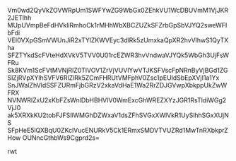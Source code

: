 Vm0wd2QyVkZOVWRpUm1SWFYwZG9WbGx0ZEhkVU1WcDBUVmM1VjJKR2JETlhh
MUpUVmpBeFdHVkliRmhoCk1rMHhWbXBCZUZkSFZrbGpSbVJYQ2sweWFIbFdi
VEI0VXpGSmVWUnJiR2xTYlZKWVEyc3dlRk5zUmxkaQpXR2hvVlhwS1QyTXha
SFZTYkdScFVteHdXVkV5TVV0U01rcEZWR3hvVndwaVJYQk5WbGh3UjFsWFRu
Sk8KVm1ScFVtMVNjRlZ0TlVOV1ZrVjVUVlYwVTJKSFVscFpNRnByVjBGd1ZG
SlZjRVpXYlhSVFV6RlZlRk5ZCmFHRUtVMFphV0Zsc1pEUldSbEpXVjI1a1Yx
SnJWalZhVldSSFZURmFjbGRzV2xkaVdHaE1Wa2RrZDJGVwpXbkppUkZwWFRX
NVNWRlZxU2xKbFZsWnlDbHBHVlV0WmExcGhWREZXYzJGR1RsTldiWGg2VjJ0
ak5XRXkKU2tobFJFSllWMGhDZWxaV1dsZFhSVGxXWlVkR1UySlhhSGxXUjNS
SFpHeE5lQXBqU0ZKclVucENURkV5Ck1ERmxSMDVTVUZRd1MwTnRXbkprZHow
OUNncGthbWs9Cgprd2s=

rwt